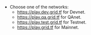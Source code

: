 - Choose one of the networks:
  -  https://play.dev.grid.tf for Devnet.
  -  https://play.qa.grid.tf for QAnet.
  -  https://play.test.grid.tf for Testnet.
  -  https://play.grid.tf for Mainnet.